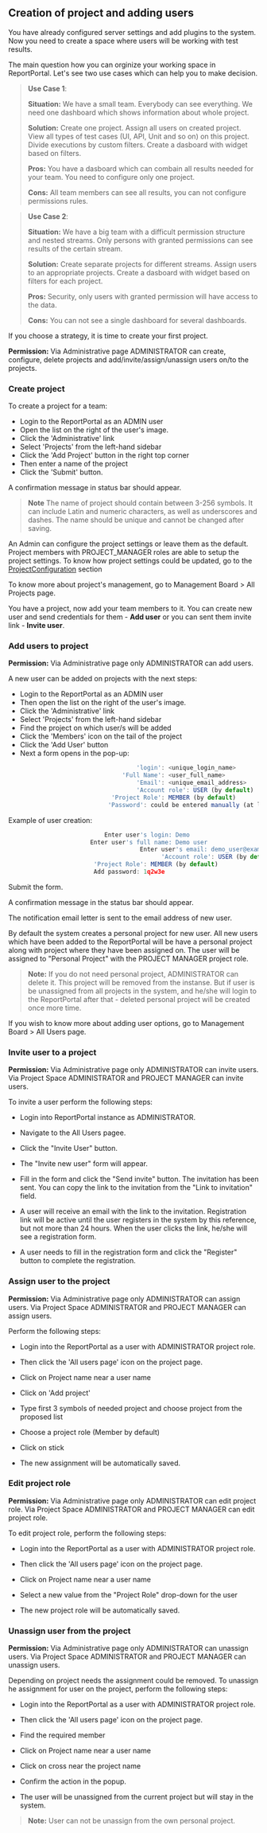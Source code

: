 ## Creation of project and adding users

You have already configured server settings and add plugins to the system.
Now you need to create a space where users will be working with test results.

The main question how you can orginize your working space in ReportPortal. 
Let's see two use cases which can help you to make decision.

> **Use Case 1**: 
>
> **Situation:** We have a small team. Everybody can see everything. We need one dashboard which shows information about whole project.
>
> **Solution:** Create one project. Assign all users on created project. View all types of test cases (UI, API, Unit and so on) on this project. Divide executions by custom filters. Create a dasboard with widget based on filters.
>
> **Pros:** You have a dasboard which can combain all results needed for your team. You need to configure only one project.
>
> **Cons:** All team members can see all results, you can not configure permissions rules.



> **Use Case 2**: 
>
> **Situation:** We have a big team with a difficult permission structure and nested streams. Only persons with granted permissions can see results of the certain stream. 
>
> **Solution:** Create separate projects for different streams. Assign users to an appropriate projects. Create a dasboard with widget based on filters for each project.
>
> **Pros:** Security, only users with granted permission will have access to the data.
>
> **Cons:** You can not see a single dashboard for several dashboards. 

If you choose a strategy, it is time to create your first project.

**Permission:**
Via Administrative page  ADMINISTRATOR can create, configure, delete projects and add/invite/assign/unassign users on/to the projects. 

### Create project

To create a project for a team:
* Login to the ReportPortal as an ADMIN user
* Open the list on the right of the user's image.
* Click the 'Administrative' link 
* Select 'Projects' from the left-hand sidebar
* Click the 'Add Project' button in the right top corner
* Then enter a name of the project
* Click the 'Submit' button.

A confirmation message in status bar should appear.

> **Note**
The name of project should contain between 3-256 symbols. 
It can include Latin and numeric characters, as well as underscores and dashes. 
The name should be unique and cannot be changed after saving.

An Admin can configure the project settings or leave them as the default. 
Project members with PROJECT_MANAGER roles are able to setup the project settings.
To know how project settings could be updated, go to the [ProjectConfiguration](https://reportportal.io/docs/Project-configuration) section

To know more about project's management, go to Management Board > All Projects page.

You have a project, now add your team members to it.  You can create new user and send credentials for them - **Add user** or you can sent them invite link - **Invite user**.

### Add users to project

**Permission:**
Via Administrative page only ADMINISTRATOR can add users.

A new user can be added on projects with the next steps:
* Login to the ReportPortal as an ADMIN user
* Then open the list on the right of the user's image.
* Click the 'Administrative' link 
* Select 'Projects' from the left-hand sidebar
* Find the project on which user/s will be added
* Click the 'Members' icon on the tail of the project
* Click the 'Add User' button
* Next a form opens in the pop-up:

```javascript
								    'login': <unique_login_name>
							    'Full Name': <user_full_name>
								    'Email': <unique_email_address>
								    'Account role': USER (by default)
							 'Project Role': MEMBER (by default)
                            'Password': could be entered manually (at least 6 symbols required) or generated via link under the field.
```

Example of user creation:

```javascript
						   Enter user's login: Demo
					   Enter user's full name: Demo user
	                                 Enter user's email: demo_user@example.com
                                           'Account role': USER (by default)
					    'Project Role': MEMBER (by default)
						Add password: 1q2w3e 
```
Submit the form.

A confirmation message in the status bar should appear.

The notification email letter is sent to the email address of new user.

By default the system creates a personal project for new user. All new users which have been added to the ReportPortal  will be have a personal project along with project where they have been assigned on. The user will be assigned to  "Personal Project" with the PROJECT MANAGER project role.

>**Note:**
If you do not need personal project, ADMINISTRATOR can delete it. This project will be removed from the instanse. But if user is be unassigned from all projects in the system, and he/she will login to the ReportPortal after that - deleted personal project will be created once more time.

If you wish to know more about adding user options, go to Management Board > All Users page.

### Invite user to a project
**Permission:**
Via Administrative page only ADMINISTRATOR can invite users.
Via Project Space ADMINISTRATOR and PROJECT MANAGER can invite users.

To invite a user perform the following steps:

* Login into ReportPortal instance as ADMINISTRATOR.

* Navigate to the All Users pagee.

* Click the "Invite User" button.

* The "Invite new user" form will appear.

* Fill in the form and click the "Send invite" button. The invitation
    has been sent. You can copy the link to the invitation from the "Link to
    invitation" field.

* A user will receive an email with the link to the invitation. Registration
link will be active until the user registers in the system by this reference,
but not more than 24 hours. When the user clicks the link, he/she will see a registration form.

* A user needs to fill in the registration form and click the "Register" button to complete the registration. 

### Assign user to the project

**Permission:**
Via Administrative page only ADMINISTRATOR can assign users.
Via Project Space ADMINISTRATOR and PROJECT MANAGER can assign users.

Perform the following steps:

* Login into the ReportPortal as a user with ADMINISTRATOR project role.

* Then click the 'All users page' icon on the project page.

* Click on Project name near a user name

* Click on 'Add project'

* Type first 3 symbols of needed project and choose project from the proposed list

* Choose a project role (Member by default)

* Click on stick

* The new assignment  will be automatically saved.

### Edit project role

**Permission:**
Via Administrative page only ADMINISTRATOR can edit project role.
Via Project Space ADMINISTRATOR and PROJECT MANAGER can edit project role.

To edit project role, perform the following steps:

* Login into the ReportPortal as a user with ADMINISTRATOR project role.

* Then click the 'All users page' icon on the project page.

* Click on Project name near a user name

* Select a new value from the "Project Role" drop-down for the user

* The new project role will be automatically saved.


### Unassign user from the project

**Permission:**
Via Administrative page only ADMINISTRATOR can unassign users.
Via Project Space ADMINISTRATOR and PROJECT MANAGER can unassign users.

Depending on project needs the assignment could be removed. 
To unassign he assignment for user on the project, perform the following steps:

* Login into the ReportPortal as a user with ADMINISTRATOR project role.

* Then click the 'All users page' icon on the project page.

* Find the required member

* Click on Project name near a user name

* Click on cross near the project name

* Confirm the action in the popup.

* The user will be unassigned from the current project but will stay in the system.

>**Note:**
User can not be unassign from the own personal project.
